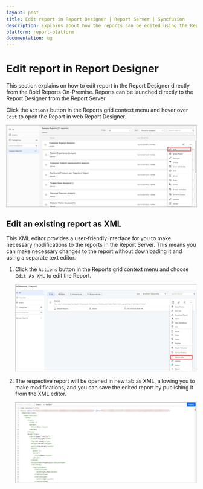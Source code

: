 ```yaml
---
layout: post
title: Edit report in Report Designer | Report Server | Syncfusion
description: Explains about how the reports can be edited using the Report Designer directly from the Bold Reports On-Premise.
platform: report-platform
documentation: ug
---
```


# Edit report in Report Designer

This section explains on how to edit report in the Report Designer directly from the Bold Reports On-Premise. Reports can be launched directly to the Report Designer from the Report Server.

Click the `Actions` button in the Reports grid context menu and hover over `Edit` to open the Report in web Report Designer.

![Edit report in Report Designer](/static/assets/on-premise/images/manage-content/manage-reports/open-in-Report-designer.png)

## Edit an existing report as XML

This XML editor provides a user-friendly interface for you to make necessary modifications to the reports in the Report Server. This means you can make necessary changes to the report without downloading it and using a separate text editor.

1. Click the `Actions` button in the Reports grid context menu and choose `Edit As XML` to edit the Report.

    ![Edit report in XML](/static/assets/on-premise/images/manage-content/manage-reports/edit-report-xml.png)

2. The respective report will be opened in new tab as XML, allowing you to make modifications, and you can save the edited report by publishing it from the XML editor.

    ![Edit report XML View](/static/assets/on-premise/images/manage-content/manage-reports/edit-report-xml-view.png)
